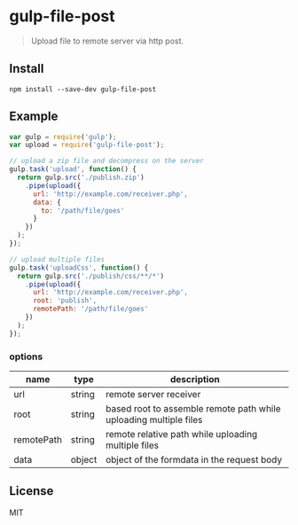# gulp-file-post

> Upload file to remote server via http post.

## Install

```
npm install --save-dev gulp-file-post
```

## Example

```js
var gulp = require('gulp');
var upload = require('gulp-file-post');

// upload a zip file and decompress on the server
gulp.task('upload', function() {
  return gulp.src('./publish.zip')
    .pipe(upload({
      url: 'http://example.com/receiver.php',
      data: {
        to: '/path/file/goes'
      }
    })
  );
});

// upload multiple files
gulp.task('uploadCss', function() {
  return gulp.src('./publish/css/**/*')
    .pipe(upload({
      url: 'http://example.com/receiver.php',
      root: 'publish',
      remotePath: '/path/file/goes'
    })
  );
});
```

### options

name | type | description
--- | --- | --- 
url | string | remote server receiver
root | string | based root to assemble remote path while uploading multiple files
remotePath | string | remote relative path while uploading multiple files
data | object | object of the formdata in the request body

## License

MIT
